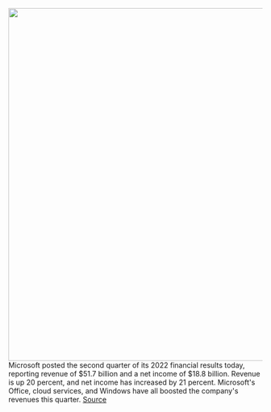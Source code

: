 <img src='https://cdn.vox-cdn.com/thumbor/LRC0gcLBjhYVGFK9lamJAt_ioL0=/0x0:2040x1360/1200x800/filters:focal(857x517:1183x843)/cdn.vox-cdn.com/uploads/chorus_image/image/70431477/DSCF1179.0.0.jpg' width='700px' /><br/>
Microsoft posted the second quarter of its 2022 financial results today, reporting revenue of $51.7 billion and a net income of $18.8 billion. Revenue is up 20 percent, and net income has increased by 21 percent. Microsoft's Office, cloud services, and Windows have all boosted the company's revenues this quarter.
<a href='https://www.theverge.com/22901252/microsoft-q2-2022-earnings-revenue-cloud-services-surface-gaming-xbox'> Source <a/>